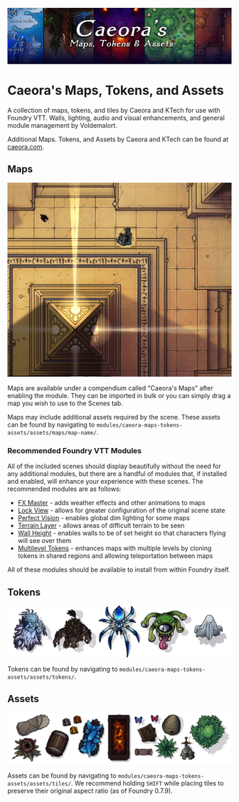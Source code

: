 ![Caeora's Maps, Tokens, and Assets](https://github.com/Caeora/Caeora-s-Maps-Tokens-Assets/blob/main/docs/foundry-800x200-display.jpg?raw=true)

# Caeora's Maps, Tokens, and Assets

A collection of maps, tokens, and tiles by Caeora and KTech for use with Foundry VTT. Walls, lighting, audio and visual enhancements, and general module management by Voldemalort.

Additional Maps. Tokens, and Assets by Caeora and KTech can be found at [caeora.com](http://www.caeora.com).

## Maps

![Caeora's Maps](https://github.com/Caeora/Caeora-s-Maps-Tokens-Assets/blob/main/docs/maps-banner.gif?raw=true)

Maps are available under a compendium called "Caeora's Maps" after enabling the module. They can be imported in bulk or you can simply drag a map you wish to use to the Scenes tab.

Maps may include additional assets required by the scene. These assets can be found by navigating to `modules/caeora-maps-tokens-assets/assets/maps/map-name/`.

### Recommended Foundry VTT Modules

All of the included scenes should display beautifully without the need for any additional modules, but there are a handful of modules that, if installed and enabled, will enhance your experience with these scenes. The recommended modules are as follows:

* [FX Master](https://gitlab.com/mesfoliesludiques/foundryvtt-fxmaster) - adds weather effects and other animations to maps
* [Lock View](https://github.com/CDeenen/LockView/issues) - allows for greater configuration of the original scene state
* [Perfect Vision](https://github.com/dev7355608/perfect-vision) - enables global dim lighting for some maps
* [Terrain Layer](https://github.com/wsaunders1014/TerrainLayer) - allows areas of difficult terrain to be seen
* [Wall Height](https://github.com/schultzcole/FVTT-Wall-Height) - enables walls to be of set height so that characters flying will see over them
* [Multilevel Tokens](https://github.com/grandseiken/foundryvtt-multilevel-tokens) - enhances maps with multiple levels by cloning tokens in shared regions and allowing teleportation between maps

All of these modules should be available to install from within Foundry itself.

## Tokens

![Caeora's Tokens](https://github.com/Caeora/Caeora-s-Maps-Tokens-Assets/blob/main/docs/tokens-banner.png?raw=true)

Tokens can be found by navigating to `modules/caeora-maps-tokens-assets/assets/tokens/`.

## Assets

![Caeora's Assets](https://github.com/Caeora/Caeora-s-Maps-Tokens-Assets/blob/main/docs/assets-banner.png?raw=true)

Assets can be found by navigating to `modules/caeora-maps-tokens-assets/assets/tiles/`. We recommend holding `SHIFT` while placing tiles to preserve their original aspect ratio (as of Foundry 0.7.9).
